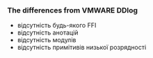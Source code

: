 ### The differences from VMWARE DDlog

- відсутність будь-якого FFI
- відсутність анотацій
- відсутність модулів
- відсутність примітивів низької розрядності